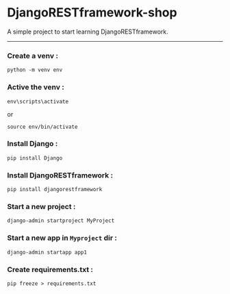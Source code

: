 # DjangoRESTframework-shop

A simple project to start learning DjangoRESTframework. 

---

### Create a venv : 
```
python -m venv env 
```

### Active the venv :
```
env\scripts\activate
```
or
```
source env/bin/activate
```

### Install Django :
```
pip install Django
```

### Install DjangoRESTframework :
```
pip install djangorestframework
```

### Start a new project :
```
django-admin startproject MyProject
```

### Start a new app in `Myproject` dir :
```
django-admin startapp app1
```
### Create requirements.txt :
```
pip freeze > requirements.txt
```
